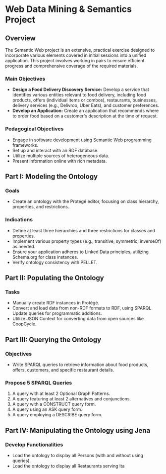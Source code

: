 # Web Data Mining & Semantics Project

## Overview

The Semantic Web project is an extensive, practical exercise designed to incorporate various elements covered in initial sessions into a unified application. This project involves working in pairs to ensure efficient progress and comprehensive coverage of the required materials.

### Main Objectives

- **Design a Food Delivery Discovery Service:** Develop a service that identifies various entities relevant to food delivery, including food products, offers (individual items or combos), restaurants, businesses, delivery services (e.g., Delivroo, Uber Eats), and customer preferences.
- **Develop an Application:** Create an application that recommends where to order food based on a customer's description at the time of request.

### Pedagogical Objectives

- Engage in software development using Semantic Web programming frameworks.
- Set up and interact with an RDF database.
- Utilize multiple sources of heterogeneous data.
- Present information online with rich metadata.

## Part I: Modeling the Ontology

### Goals

- Create an ontology with the Protégé editor, focusing on class hierarchy, properties, and restrictions.

### Indications

- Define at least three hierarchies and three restrictions for classes and properties.
- Implement various property types (e.g., transitive, symmetric, inverseOf) as needed.
- Ensure your application adheres to Linked Data principles, utilizing Schema.org for class instances.
- Verify ontology consistency with PELLET.

## Part II: Populating the Ontology

### Tasks

- Manually create RDF instances in Protégé.
- Convert and load data from non-RDF formats to RDF, using SPARQL Update queries for programmatic additions.
- Utilize JSON Context for converting data from open sources like CoopCycle.

## Part III: Querying the Ontology

### Objectives

- Write SPARQL queries to retrieve information about food products, offers, customers, and specific restaurant details.

### Propose 5 SPARQL Queries

1. A query with at least 2 Optional Graph Patterns.
2. A query featuring at least 2 alternatives and conjunctions.
3. A query with a CONSTRUCT query form.
4. A query using an ASK query form.
5. A query employing a DESCRIBE query form.

## Part IV: Manipulating the Ontology using Jena

### Develop Functionalities

- Load the ontology to display all Persons (with and without using queries).
- Load the ontology to display all Restaurants serving Ita
